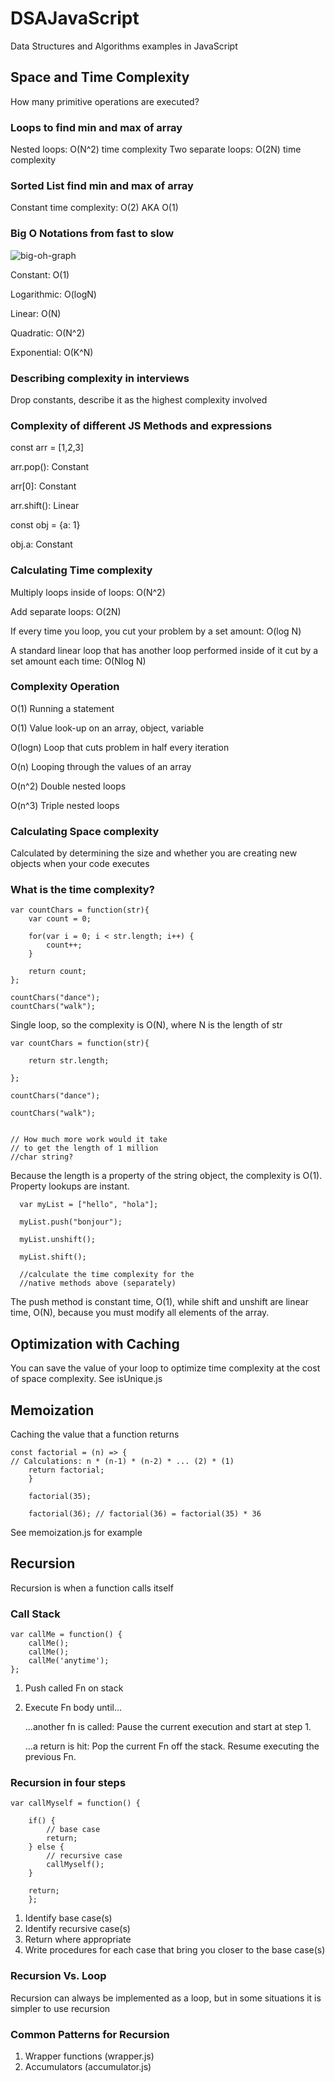 # DSAJavaScript

Data Structures and Algorithms examples in JavaScript

## Space and Time Complexity

How many primitive operations are executed?

### Loops to find min and max of array

Nested loops: O(N^2) time complexity
Two separate loops: O(2N) time complexity

### Sorted List find min and max of array

Constant time complexity: O(2) AKA O(1)

### Big O Notations from fast to slow

![big-oh-graph](https://user-images.githubusercontent.com/44857032/231610786-0e6ec79a-ee9d-4ad7-985c-4021c1f78672.jpg)

Constant: O(1)

Logarithmic: O(logN)

Linear: O(N)

Quadratic: O(N^2)

Exponential: O(K^N)

### Describing complexity in interviews

Drop constants, describe it as the highest complexity involved

### Complexity of different JS Methods and expressions

const arr = [1,2,3]

arr.pop(): Constant

arr[0]: Constant

arr.shift(): Linear

const obj = {a: 1}

obj.a: Constant

### Calculating Time complexity

Multiply loops inside of loops: O(N^2)

Add separate loops: O(2N)

If every time you loop, you cut your problem by a set amount: O(log N)

A standard linear loop that has another loop performed inside of it cut by a set amount each time: O(Nlog N)

### Complexity Operation

O(1) Running a statement

O(1) Value look-up on an array, object, variable

O(logn) Loop that cuts problem in half every iteration

O(n) Looping through the values of an array

O(n^2) Double nested loops

O(n^3) Triple nested loops

### Calculating Space complexity

Calculated by determining the size and whether you are creating new objects when your code executes

### What is the time complexity?

    var countChars = function(str){
        var count = 0;

        for(var i = 0; i < str.length; i++) {
            count++;
        }

        return count;
    };

    countChars("dance");
    countChars("walk");

Single loop, so the complexity is O(N), where N is the length of str

    var countChars = function(str){

        return str.length;

    };

    countChars("dance");

    countChars("walk");


    // How much more work would it take
    // to get the length of 1 million
    //char string?

Because the length is a property of the string object, the complexity is O(1). Property lookups are instant.

      var myList = ["hello", "hola"];

      myList.push("bonjour");

      myList.unshift();

      myList.shift();

      //calculate the time complexity for the
      //native methods above (separately)


The push method is constant time, O(1), while shift and unshift are linear time, O(N), because you must modify all elements of the array.

## Optimization with Caching

You can save the value of your loop to optimize time complexity at the cost of space complexity. See isUnique.js

## Memoization

Caching the value that a function returns

    const factorial = (n) => {
    // Calculations: n * (n-1) * (n-2) * ... (2) * (1)
        return factorial;
        }

        factorial(35);

        factorial(36); // factorial(36) = factorial(35) * 36

See memoization.js for example

## Recursion

Recursion is when a function calls itself

### Call Stack

    var callMe = function() {
        callMe();
        callMe();
        callMe('anytime');
    };

1. Push called Fn on stack
2. Execute Fn body until...
    
    ...another fn is called:
       Pause the current execution and start at step 1.
       
    ...a return is hit:
       Pop the current Fn off the stack.
       Resume executing the previous Fn.

### Recursion in four steps
    var callMyself = function() {

        if() {
            // base case
            return;
        } else {
            // recursive case
            callMyself();
        }
    
        return;
        };
1. Identify base case(s)
2. Identify recursive case(s)
3. Return where appropriate
4. Write procedures for each case that bring you closer to the base case(s)

### Recursion Vs. Loop

Recursion can always be implemented as a loop, but in some situations it is simpler to use recursion

### Common Patterns for Recursion

1. Wrapper functions (wrapper.js)
2. Accumulators (accumulator.js)
